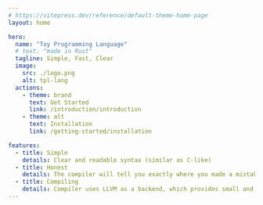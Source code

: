 ```yaml
---
# https://vitepress.dev/reference/default-theme-home-page
layout: home

hero:
  name: "Toy Programming Language"
  # text: "made in Rust"
  tagline: Simple, Fast, Clear
  image:
    src: ./logo.png
    alt: tpl-lang
  actions:
    - theme: brand
      text: Get Started
      link: /introduction/introduction
    - theme: alt
      text: Installation
      link: /getting-started/installation

features:
  - title: Simple
    details: Clear and readable syntax (similar as C-like)
  - title: Honest
    details: The compiler will tell you exactly where you made a mistake
  - title: Compiling
    details: Compiler uses LLVM as a backend, which provides small and fast binaries
---
```


